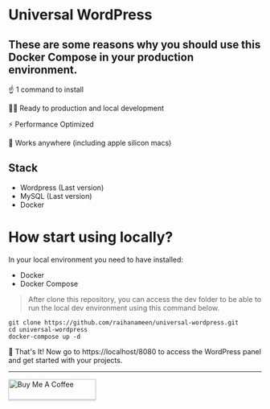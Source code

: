 # Universal WordPress

## These are some reasons why you should use this Docker Compose in your production environment.

☝️ 1 command to install

👨‍💻 Ready to production and local development

⚡ Performance Optimized

🍎 Works anywhere (including apple silicon macs)

## Stack
* Wordpress (Last version)
* MySQL (Last version)
* Docker

# How start using locally?
In your local environment you need to have installed:
* Docker
* Docker Compose
> After clone this repository, you can access the dev folder to be able to run the local dev environment using this command below.

```
git clone https://github.com/raihanameen/universal-wordpress.git
cd universal-wordpress
docker-compose up -d
```
🎉 That's It! Now go to https://localhost/8080 to access the WordPress panel and get started with your projects.


---


<a href="https://www.buymeacoffee.com/raihanameen" target="_blank"><img src="https://www.buymeacoffee.com/assets/img/custom_images/orange_img.png" alt="Buy Me A Coffee" style="height: 41px !important;width: 174px !important;box-shadow: 0px 3px 2px 0px rgba(190, 190, 190, 0.5) !important;-webkit-box-shadow: 0px 3px 2px 0px rgba(190, 190, 190, 0.5) !important;" ></a>
